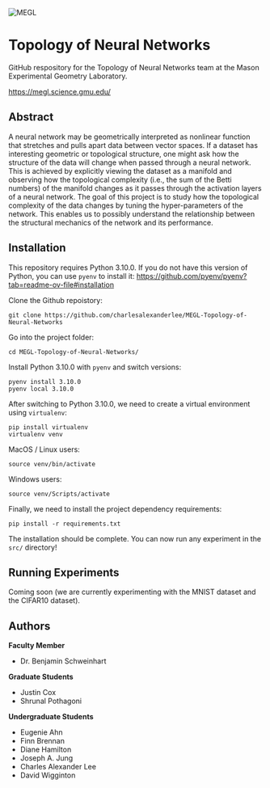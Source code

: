 ![MEGL](https://meglab.wdfiles.com/local--files/home:home/megl_logo_color.png)

# Topology of Neural Networks
GitHub respository for the Topology of Neural Networks team at the Mason Experimental Geometry Laboratory.

https://megl.science.gmu.edu/

## Abstract
A neural network may be geometrically interpreted as nonlinear function that stretches and pulls apart data between vector spaces. If a dataset has interesting geometric or topological structure, one might ask how the structure of the data will change when passed through a neural network. This is achieved by explicitly viewing the dataset as a manifold and observing how the topological complexity (i.e., the sum of the Betti numbers) of the manifold changes as it passes through the activation layers of a neural network. The goal of this project is to study how the topological complexity of the data changes by tuning the hyper-parameters of the network. This enables us to possibly understand the relationship between the structural mechanics of the network and its performance.

## Installation
This repository requires Python 3.10.0. If you do not have this version of Python, you can use `pyenv` to install it:
https://github.com/pyenv/pyenv?tab=readme-ov-file#installation

Clone the Github repoistory:
```
git clone https://github.com/charlesalexanderlee/MEGL-Topology-of-Neural-Networks
```
Go into the project folder:
```
cd MEGL-Topology-of-Neural-Networks/
```
Install Python 3.10.0 with `pyenv` and switch versions:
```
pyenv install 3.10.0
pyenv local 3.10.0
```
After switching to Python 3.10.0, we need to create a virtual environment using `virtualenv`:
```
pip install virtualenv
virtualenv venv
```

MacOS / Linux users:
```
source venv/bin/activate
```

Windows users:
```
source venv/Scripts/activate
```

Finally, we need to install the project dependency requirements:
```
pip install -r requirements.txt
```
The installation should be complete. You can now run any experiment in the `src/` directory!

## Running Experiments
Coming soon (we are currently experimenting with the MNIST dataset and the CIFAR10 dataset).

## Authors
**Faculty Member**
* Dr. Benjamin Schweinhart

**Graduate Students**
* Justin Cox
* Shrunal Pothagoni

**Undergraduate Students**
* Eugenie Ahn
* Finn Brennan
* Diane Hamilton
* Joseph A. Jung
* Charles Alexander Lee
* David Wigginton
